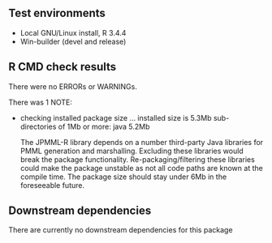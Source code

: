 ## Test environments
* Local GNU/Linux install, R 3.4.4
* Win-builder (devel and release)

## R CMD check results
There were no ERRORs or WARNINGs.

There was 1 NOTE:

* checking installed package size ...
  installed size is  5.3Mb
  sub-directories of 1Mb or more:
    java 5.2Mb

  The JPMML-R library depends on a number
  third-party Java libraries for PMML generation
  and marshalling. Excluding these libraries
  would break the package functionality.
  Re-packaging/filtering these libraries could
  make the package unstable as not all code paths
  are known at the compile time.
  The package size should stay under 6Mb in the
  foreseeable future.

## Downstream dependencies
There are currently no downstream dependencies for this package